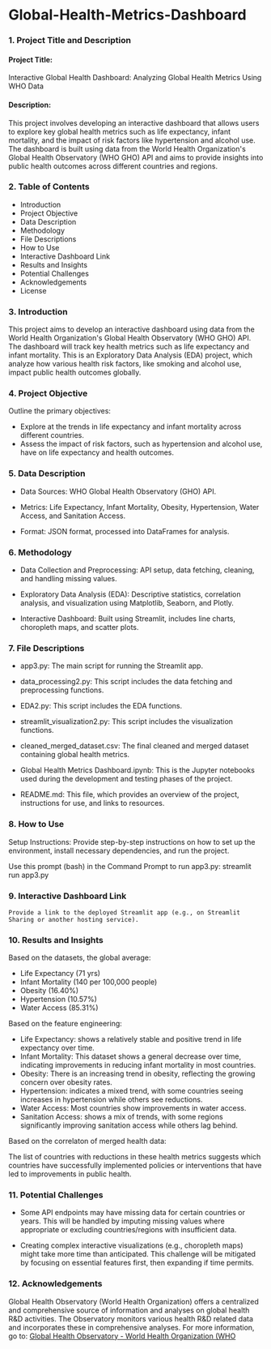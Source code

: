 # Global-Health-Metrics-Dashboard

### 1. Project Title and Description

#### Project Title: 

Interactive Global Health Dashboard: Analyzing Global Health Metrics Using WHO Data

#### Description:

This project involves developing an interactive dashboard that allows users to explore key global health metrics such as life expectancy, infant mortality, and the impact of risk factors like hypertension and alcohol use. The dashboard is built using data from the World Health Organization's Global Health Observatory (WHO GHO) API and aims to provide insights into public health outcomes across different countries and regions.

### 2. Table of Contents

- Introduction
- Project Objective
- Data Description
- Methodology
- File Descriptions
- How to Use
- Interactive Dashboard Link
- Results and Insights
- Potential Challenges
- Acknowledgements
- License

### 3. Introduction

This project aims to develop an interactive dashboard using data from the World Health Organization's Global Health Observatory (WHO GHO) API. The dashboard will track key health metrics such as life expectancy and infant mortality. This is an Exploratory Data Analysis (EDA) project, which analyze how various health risk factors, like smoking and alcohol use, impact public health outcomes globally.

### 4. Project Objective

Outline the primary objectives:
   
- Explore at the trends in life expectancy and infant mortality across different countries.
- Assess the impact of risk factors, such as hypertension and alcohol use, have on life expectancy and health outcomes.

### 5. Data Description

- Data Sources: WHO Global Health Observatory (GHO) API.

- Metrics: Life Expectancy, Infant Mortality, Obesity, Hypertension, Water Access, and Sanitation Access.

- Format: JSON format, processed into DataFrames for analysis.

### 6. Methodology

- Data Collection and Preprocessing: API setup, data fetching, cleaning, and handling missing values.

- Exploratory Data Analysis (EDA): Descriptive statistics, correlation analysis, and visualization using Matplotlib, Seaborn, and Plotly.

- Interactive Dashboard: Built using Streamlit, includes line charts, choropleth maps, and scatter plots.

### 7. File Descriptions

- app3.py: The main script for running the Streamlit app. 

- data_processing2.py: This script includes the data fetching and preprocessing functions.

- EDA2.py: This script includes the EDA functions.

- streamlit_visualization2.py: This script includes the visualization functions.

- cleaned_merged_dataset.csv: The final cleaned and merged dataset containing global health metrics.

- Global Health Metrics Dashboard.ipynb: This is the Jupyter notebooks used during the development and testing phases of the project.

- README.md: This file, which provides an overview of the project, instructions for use, and links to resources.

### 8. How to Use

Setup Instructions: Provide step-by-step instructions on how to set up the environment, install necessary dependencies, and run the project.

Use this prompt (bash) in the Command Prompt to run app3.py: streamlit run app3.py

### 9. Interactive Dashboard Link

    Provide a link to the deployed Streamlit app (e.g., on Streamlit Sharing or another hosting service).

### 10. Results and Insights

Based on the datasets, the global average:

- Life Expectancy (71 yrs)
- Infant Mortality (140 per 100,000 people)
- Obesity (16.40%)
- Hypertension (10.57%)
- Water Access (85.31%)

Based on the feature engineering:

- Life Expectancy: shows a relatively stable and positive trend in life expectancy over time.
- Infant Mortality: This dataset shows a general decrease over time, indicating improvements in reducing infant mortality in most countries.
- Obesity: There is an increasing trend in obesity, reflecting the growing concern over obesity rates.
- Hypertension: indicates a mixed trend, with some countries seeing increases in hypertension while others see reductions.
- Water Access: Most countries show improvements in water access.
- Sanitation Access: shows a mix of trends, with some regions significantly improving sanitation access while others lag behind. 

Based on the correlaton of merged health data:

The list of countries with reductions in these health metrics suggests which countries have successfully implemented policies or interventions that have led to improvements in public health.

### 11. Potential Challenges

- Some API endpoints may have missing data for certain countries or years. This will be handled by imputing missing values where appropriate or excluding countries/regions with insufficient data.

- Creating complex interactive visualizations (e.g., choropleth maps) might take more time than anticipated. This challenge will be mitigated by focusing on essential features first, then expanding if time permits.

### 12. Acknowledgements

Global Health Observatory (World Health Organization) offers a centralized and comprehensive source of information and analyses on global health R&D activities. The Observatory monitors various health R&D related data and incorporates these in comprehensive analyses. For more information, go to: [Global Health Observatory - World Health Organization (WHO](https://www.who.int/data/gho)
